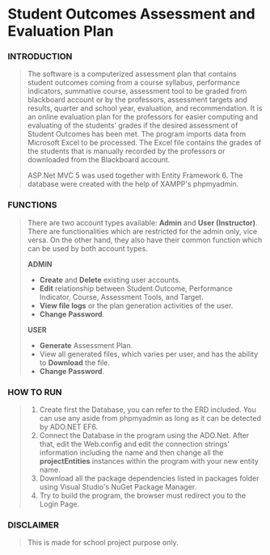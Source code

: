 # Student Outcomes Assessment and Evaluation Plan

### INTRODUCTION
>The software is a computerized assessment plan that contains student outcomes coming from a course syllabus, performance indicators, summative course, assessment tool to be graded from blackboard account or by the professors, assessment targets and results, quarter and school year, evaluation, and recommendation. It is an online evaluation plan for the professors for easier computing and evaluating of the students’ grades if the desired assessment of Student Outcomes has been met. The program imports data from Microsoft Excel to be processed. The Excel file contains the grades of the students that is manually recorded by the professors or downloaded from the Blackboard account.
>
>ASP.Net MVC 5 was used together with Entity Framework 6. The database were created with the help of XAMPP's phpmyadmin. 

### FUNCTIONS
>There are two account types available: **Admin** and **User (Instructor)**. There are functionalities which are restricted for the admin only, vice versa. On the other hand, they also have their common function which can be used by both account types.
> 
> **ADMIN**
> - **Create** and **Delete** existing user accounts. 
> - **Edit** relationship between Student Outcome, Performance Indicator, Course, Assessment Tools, and Target.
> - **View file logs** or the plan generation activities of the user.
> - **Change Password**.
> 
> **USER**
> - **Generate** Assessment Plan.
> - View all generated files, which varies per user, and has the ability to **Download** the file.
> - **Change Password**.

### HOW TO RUN
>  1. Create first the Database, you can refer to the ERD included. You can use any aside from phpmyadmin as long as it can be detected by ADO.NET EF6. 
>  2. Connect the Database in the program using the ADO.Net. After that, edit the Web.config and edit the connection strings' information including the name and then change all the **projectEntities** instances within the program with your new entity name.
>  3. Download all the package dependencies listed in packages folder using Visual Studio's NuGet Package Manager.
>  4. Try to build the program, the browser must redirect you to the Login Page.

### DISCLAIMER
> This is made for school project purpose only.

